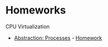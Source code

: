 
# Homeworks

CPU Virtualization
* [Abstraction: Processes](http://www.cs.wisc.edu/~remzi/OSTEP/cpu-intro.pdf) - [Homework](cpu-intro)

